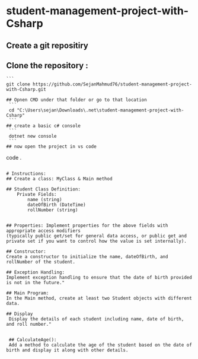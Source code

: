 # student-management-project-with-Csharp
## Create a git repositiry

## Clone the repository :
    ```
    git clone https://github.com/SejanMahmud76/student-management-project-with-Csharp.git
   ```
## Opnen CMD under that folder or go to that location
    ```
    cd "C:\Users\sejan\Downloads\.net\student-management-project-with-Csharp"
    ```
## create a basic c# console 
    ```
    dotnet new console
    ```
## now open the project in vs code
```
code .
```

# Instructions:
## Create a class: MyClass & Main method

## Student Class Definition:
    Private Fields:
        name (string)
        dateOfBirth (DateTime)
        rollNumber (string)


## Properties: Implement properties for the above fields with appropriate access modifiers 
(typically public get/set for general data access, or public get and private set if you want to control how the value is set internally).

## Constructor: 
Create a constructor to initialize the name, dateOfBirth, and rollNumber of the student.

## Exception Handling:
Implement exception handling to ensure that the date of birth provided is not in the future."

## Main Program:
In the Main method, create at least two Student objects with different data.

## Display
 Display the details of each student including name, date of birth, and roll number."


 ## CalculateAge(): 
 Add a method to calculate the age of the student based on the date of birth and display it along with other details.